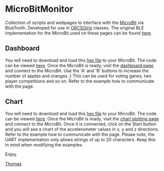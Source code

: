 # MicroBitMonitor
 
Collection of scripts and webpages to interface with the <a href="www.microbit.org">MicroBit</a> via BlueTooth. Developed for use in 
<a href="www.orcsgirls.org">ORCSGirls</a> classes. The original BLE implementation for the MicroBit used on these pages can be 
found <a href="https://github.com/thegecko/microbit-web-bluetooth">here</a>.

## Dashboard

You will need to download and load this <a href="https://tproffen.github.io/MicroBitMonitor/hexfiles/microbit-BLEDashboard.hex">hex file</a> to your MicroBit. The code can be viewed <a href="https://tproffen.github.io/MicroBitMonitor/images/dashboardScreenShot.png">here</a>. Once the MicroBit is ready, visit the <a href="https://tproffen.github.io/MicroBitMonitor/Dashboard.html">dashboard page</a> and connect to the MicroBit. Use the 'A' and 'B' buttons to increase the number of apples and oranges :) This can be used for voting ganes, two player competitions and so on. Refer to the example how to communicate with the page.

## Chart

You will need to download and load this <a href="https://tproffen.github.io/MicroBitMonitor/hexfiles/microbit-BLEPlotter.hex">hex file</a> to your MicroBit. The code can be viewed <a href="https://tproffen.github.io/MicroBitMonitor/images/chartScreenShot.png">here</a>. Once the MicroBit is ready, visit the <a href="https://tproffen.github.io/MicroBitMonitor/Chart.html">chart plotting page</a> and connect to the MicroBit. Once it is connected, click on the Start button and you will see a chart of the accelerometer values in x, y and z directions. Refer to the example how to communicate with the page. Please note, the UART implementation only allows strings of up to 20 characters. Keep this in mind when modifying the examples.

Enjoy.

<a href="mailto:thomas@orcsgirls.org">Thomas</a>
